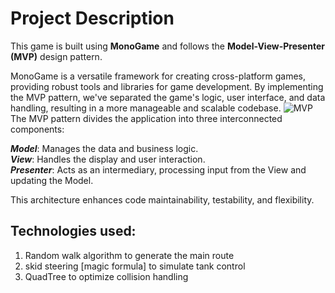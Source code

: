 # Project Description
This game is built using **MonoGame** and follows the **Model-View-Presenter (MVP)** design pattern.

MonoGame is a versatile framework for creating cross-platform games, providing robust tools and libraries for game development. By implementing the MVP pattern, we've separated the game's logic, user interface, and data handling, resulting in a more manageable and scalable codebase.
![MVP](https://github.com/Virtical/ProjectMonogame/assets/138823554/b82c5a9a-1f04-4675-aa79-1b1666349889)
The MVP pattern divides the application into three interconnected components:

***Model***: Manages the data and business logic. <br>
***View***: Handles the display and user interaction. <br>
***Presenter***: Acts as an intermediary, processing input from the View and updating the Model. <br>

This architecture enhances code maintainability, testability, and flexibility.


## Technologies used:
1) Random walk algorithm to generate the main route
2) skid steering [magic formula] to simulate tank control
3) QuadTree to optimize collision handling
